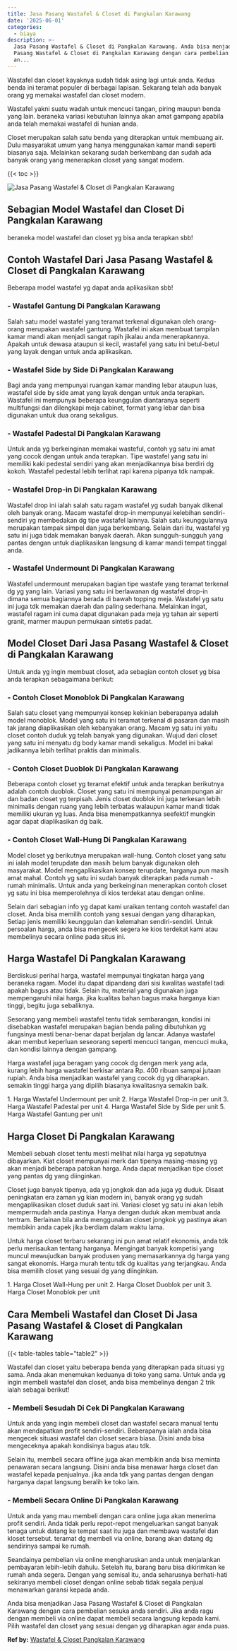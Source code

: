 ```yaml
---
title: Jasa Pasang Wastafel & Closet di Pangkalan Karawang
date: '2025-06-01'
categories:
  - biaya
description: >-
  Jasa Pasang Wastafel & Closet di Pangkalan Karawang. Anda bisa menjadikan Jasa
  Pasang Wastafel & Closet di Pangkalan Karawang dengan cara pembelian sesuka
  an...
---
```


Wastafel dan closet kayaknya sudah tidak asing lagi untuk anda. Kedua benda ini teramat populer di berbagai lapisan. Sekarang telah ada banyak orang yg memakai wastafel dan closet modern.

Wastafel yakni suatu wadah untuk mencuci tangan, piring maupun benda yang lain. beraneka variasi kebutuhan lainnya akan amat gampang apabila anda telah memakai wastafel di hunian anda.

Closet merupakan salah satu benda yang diterapkan untuk membuang air. Dulu masyarakat umum yang hanya menggunakan kamar mandi seperti biasanya saja. Melainkan sekarang sudah berkembang dan sudah ada banyak orang yang menerapkan closet yang sangat modern.

{{< toc >}}

![Jasa Pasang Wastafel & Closet di Pangkalan Karawang](/images/wastafel-closet-murah02.png)

## Sebagian Model Wastafel dan Closet Di Pangkalan Karawang

beraneka model wastafel dan closet yg bisa anda terapkan sbb!

## Contoh Wastafel Dari Jasa Pasang Wastafel & Closet di Pangkalan Karawang

Beberapa model wastafel yg dapat anda aplikasikan sbb!

### \- Wastafel Gantung Di Pangkalan Karawang

Salah satu model wastafel yang teramat terkenal digunakan oleh orang-orang merupakan wastafel gantung. Wastafel ini akan membuat tampilan kamar mandi akan menjadi sangat rapih jikalau anda menerapkannya. Apakah untuk dewasa ataupun si kecil, wastafel yang satu ini betul-betul yang layak dengan untuk anda aplikasikan.

### \- Wastafel Side by Side Di Pangkalan Karawang

Bagi anda yang mempunyai ruangan kamar manding lebar ataupun luas, wastafel side by side amat yang layak dengan untuk anda terapkan. Wastafel ini mempunyai beberapa keunggulan diantaranya seperti multifungsi dan dilengkapi meja cabinet, format yang lebar dan bisa digunakan untuk dua orang sekaligus.

### \- Wastafel Padestal Di Pangkalan Karawang

Untuk anda yg berkeinginan memakai wasteful, contoh yg satu ini amat yang cocok dengan untuk anda terapkan. Tipe wastafel yang satu ini memiliki kaki pedestal sendiri yang akan menjadikannya bisa berdiri dg kokoh. Wastafel pedestal lebih terlihat rapi karena pipanya tdk nampak.

### \- Wastafel Drop-in Di Pangkalan Karawang

Wastafel drop ini ialah salah satu ragam wastafel yg sudah banyak dikenal oleh banyak orang. Macam wastafel drop-in mempunyai kelebihan sendiri-sendiri yg membedakan dg tipe wastafel lainnya. Salah satu keunggulannya merupakan tampak simpel dan juga berkembang. Selain dari itu, wastafel yg satu ini juga tidak memakan banyak daerah. Akan sungguh-sungguh yang pantas dengan untuk diaplikasikan langsung di kamar mandi tempat tinggal anda.

### \- Wastafel Undermount Di Pangkalan Karawang

Wastafel undermount merupakan bagian tipe wastafe yang teramat terkenal dg yg yang lain. Variasi yang satu ini berlawanan dg wastafel drop-in dimana semua bagiannya berada di bawah topping meja. Wastafel yg satu ini juga tdk memakan daerah dan paling sederhana. Melainkan ingat, wastafel ragam ini cuma dapat digunakan pada meja yg tahan air seperti granit, marmer maupun permukaan sintetis padat.

## Model Closet Dari Jasa Pasang Wastafel & Closet di Pangkalan Karawang

Untuk anda yg ingin membuat closet, ada sebagian contoh closet yg bisa anda terapkan sebagaimana berikut:

### \- Contoh Closet Monoblok Di Pangkalan Karawang

Salah satu closet yang mempunyai konsep kekinian beberapanya adalah model monoblok. Model yang satu ini teramat terkenal di pasaran dan masih tak jarang diaplikasikan oleh kebanyakan orang. Macam yg satu ini yaitu closet contoh duduk yg telah banyak yang digunakan. Wujud dari closet yang satu ini menyatu dg body kamar mandi sekaligus. Model ini bakal jadikannya lebih terlihat praktis dan minimalis.

### \- Contoh Closet Duoblok Di Pangkalan Karawang

Beberapa contoh closet yg teramat efektif untuk anda terapkan berikutnya adalah contoh duoblok. Closet yang satu ini mempunyai penampungan air dan badan closet yg terpisah. Jenis closet duoblok ini juga terkesan lebih minimalis dengan ruang yang lebih terbatas walaupun kamar mandi tidak memiliki ukuran yg luas. Anda bisa menempatkannya seefektif mungkin agar dapat diaplikasikan dg baik.

### \- Contoh Closet Wall-Hung Di Pangkalan Karawang

Model closet yg berikutnya merupakan wall-hung. Contoh closet yang satu ini ialah model terupdate dan masih belum banyak digunakan oleh masyarakat. Model mengaplikasikan konsep terupdate, harganya pun masih amat mahal. Contoh yg satu ini sudah banyak diterapkan pada rumah - rumah minimalis. Untuk anda yang berkeinginan menerapkan contoh closet yg satu ini bisa memperolehnya di kios terdekat atau dengan online.

Selain dari sebagian info yg dapat kami uraikan tentang contoh wastafel dan closet. Anda bisa memilih contoh yang sesuai dengan yang diharapkan, Setiap jenis memiliki keunggulan dan kelemahan sendiri-sendiri. Untuk persoalan harga, anda bisa mengecek segera ke kios terdekat kami atau membelinya secara online pada situs ini.

## Harga Wastafel Di Pangkalan Karawang

Berdiskusi perihal harga, wastafel mempunyai tingkatan harga yang beraneka ragam. Model itu dapat dipandang dari sisi kwalitas wastafel tadi apakah bagus atau tidak. Selain itu, material yang digunakan juga mempengaruhi nilai harga. jika kualitas bahan bagus maka harganya kian tinggi, begitu juga sebaliknya.

Sesorang yang membeli wastafel tentu tidak sembarangan, kondisi ini disebabkan wastafel merupakan bagian benda paling dibutuhkan yg fungsinya mesti benar-benar dapat berjalan dg lancar. Adanya wastafel akan membut keperluan seseorang seperti mencuci tangan, mencuci muka, dan kondisi lainnya dengan gampang.

Harga wastafel juga beragam yang cocok dg dengan merk yang ada, kurang lebih harga wastafel berkisar antara Rp. 400 ribuan sampai jutaan rupiah. Anda bisa menjadikan wastafel yang cocok dg yg diharapkan. semakin tinggi harga yang dipilih biasanya kwalitasnya semakin baik.

1\. Harga Wastafel Undermount per unit 2. Harga Wastafel Drop-in per unit 3. Harga Wastafel Padestal per unit 4. Harga Wastafel Side by Side per unit 5. Harga Wastafel Gantung per unit

## Harga Closet Di Pangkalan Karawang

Membeli sebuah closet tentu mesti melihat nilai harga yg sepatutnya dibayarkan. Kiat closet mempunyai merk dan tipenya masing-masing yg akan menjadi beberapa patokan harga. Anda dapat menjadikan tipe closet yang pantas dg yang diinginkan.

Closet juga banyak tipenya, ada yg jongkok dan ada juga yg duduk. Disaat peningkatan era zaman yg kian modern ini, banyak orang yg sudah mengaplikasikan closet duduk saat ini. Variasi closet yg satu ini akan lebih mempermudah anda pastinya. Hanya dengan duduk akan membuat anda tentram. Berlainan bila anda menggunakan closet jongkok yg pastinya akan membikin anda capek jika berdiam dalam waktu lama.

Untuk harga closet terbaru sekarang ini pun amat relatif ekonomis, anda tdk perlu merisaukan tentang harganya. Mengingat banyak kompetisi yang muncul mewujudkan banyak produsen yang memasarkannya dg harga yang sangat ekonomis. Harga murah tentu tdk dg kualitas yang terjangkau. Anda bisa memilih closet yang sesuai dg yang diinginkan.

1\. Harga Closet Wall-Hung per unit 2. Harga Closet Duoblok per unit 3. Harga Closet Monoblok per unit

## Cara Membeli Wastafel dan Closet Di Jasa Pasang Wastafel & Closet di Pangkalan Karawang

{{< table-tables table="table2" >}}

Wastafel dan closet yaitu beberapa benda yang diterapkan pada situasi yg sama. Anda akan menemukan keduanya di toko yang sama. Untuk anda yg ingin membeli wastafel dan closet, anda bisa membelinya dengan 2 trik ialah sebagai berikut!

### \- Membeli Sesudah Di Cek Di Pangkalan Karawang

Untuk anda yang ingin membeli closet dan wastafel secara manual tentu akan mendapatkan profit sendiri-sendiri. Beberapanya ialah anda bisa mengecek situasi wastafel dan closet secara biasa. Disini anda bisa mengeceknya apakah kondisinya bagus atau tdk.

Selain itu, membeli secara offline juga akan membikin anda bisa meminta penawaran secara langsung. Disini anda bisa menawar harga closet dan wastafel kepada penjualnya. jika anda tdk yang pantas dengan dengan harganya dapat langsung beralih ke toko lain.

### \- Membeli Secara Online Di Pangkalan Karawang

Untuk anda yang mau membeli dengan cara online juga akan menerima profit sendiri. Anda tidak perlu repot-repot mengeluarkan sangat banyak tenaga untuk datang ke tempat saat itu juga dan membawa wastafel dan kloset tersebut. teramat dg membeli via online, barang akan datang dg sendirinya sampai ke rumah.

Seandainya pembelian via online mengharuskan anda untuk menjalankan pembayaran lebih-lebih dahulu. Setelah itu, barang baru bisa dikirimkan ke rumah anda segera. Dengan yang semisal itu, anda seharusnya berhati-hati sekiranya membeli closet dengan online sebab tidak segala penjual menawarkan garansi kepada anda.

Anda bisa menjadikan Jasa Pasang Wastafel & Closet di Pangkalan Karawang dengan cara pembelian sesuka anda sendiri. Jika anda ragu dengan membeli via online dapat membeli secara langsung kepada kami. Pilih wastafel dan closet yang sesuai dengan yg diharapkan agar anda puas.

**Ref by:** [Wastafel & Closet Pangkalan Karawang](https://id.wikipedia.org/wiki/Wastafel)
